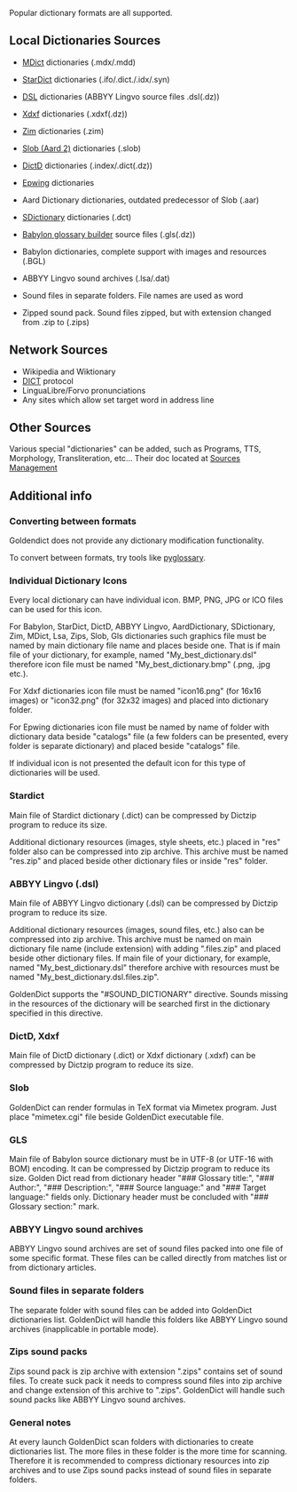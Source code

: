Popular dictionary formats are all supported.

## Local Dictionaries Sources

* [MDict](https://www.mdict.cn/) dictionaries (.mdx/.mdd)
* [StarDict](http://www.huzheng.org/stardict/) dictionaries (.ifo/.dict./.idx/.syn)
* [DSL](https://lingvoboard.ru/store/html/DSLReference_HTML/index.html) dictionaries (ABBYY Lingvo source files .dsl(.dz))
* [Xdxf](https://github.com/soshial/xdxf_makedict) dictionaries (.xdxf(.dz))
* [Zim](https://wiki.openzim.org/wiki/OpenZIM) dictionaries (.zim)
* [Slob (Aard 2)](https://aarddict.org/) dictionaries (.slob)
* [DictD](https://en.wikipedia.org/wiki/DICT#Dict_file_format) dictionaries (.index/.dict(.dz))
* [Epwing](<https://ja.wikipedia.org/wiki/EPWING>) dictionaries
* Aard Dictionary dictionaries, outdated predecessor of Slob (.aar)
* [SDictionary](http://swaj.net/sdict/index.html) dictionaries (.dct)
* [Babylon glossary builder](https://www.babylon-software.com/glossary-builder/) source files (.gls(.dz))
* Babylon dictionaries, complete support with images and resources (.BGL)
* ABBYY Lingvo sound archives (.lsa/.dat)

* Sound files in separate folders. File names are used as word
* Zipped sound pack. Sound files zipped, but with extension changed from .zip to (.zips)

## Network Sources

* Wikipedia and Wiktionary
* [DICT](https://en.wikipedia.org/wiki/DICT) protocol
* LinguaLibre/Forvo pronunciations
* Any sites which allow set target word in address line

## Other Sources

Various special "dictionaries" can be added, such as Programs, TTS, Morphology, Transliteration, etc... Their doc located at [Sources Management](manage_sources.md)

## Additional info

### Converting between formats

Goldendict does not provide any dictionary modification functionality.

To convert between formats, try tools like [pyglossary](https://github.com/ilius/pyglossary).

### Individual Dictionary Icons

Every local dictionary can have individual icon. BMP, PNG, JPG or ICO files can be used for this icon.

For Babylon, StarDict, DictD, ABBYY Lingvo, AardDictionary, SDictionary, Zim, MDict, Lsa, Zips, Slob, Gls dictionaries such graphics file must be named by main dictionary file name and places beside one. That is if main file of your dictionary, for example, named "My_best_dictionary.dsl" therefore icon file must be named "My_best_dictionary.bmp" (.png, .jpg etc.).

For Xdxf dictionaries icon file must be named "icon16.png" (for 16х16 images) or "icon32.png" (for 32х32 images) and placed into dictionary folder.

For Epwing dictionaries icon file must be named by name of folder with dictionary data beside "catalogs" file (a few folders can be presented, every folder is separate dictionary) and placed beside "catalogs" file.

If individual icon is not presented the default icon for this type of dictionaries will be used.

### Stardict

Main file of Stardict dictionary (.dict) can be compressed by Dictzip program to reduce its size.

Additional dictionary resources (images, style sheets, etc.) placed in "res" folder also can be compressed into zip archive. This archive must be named "res.zip" and placed beside other dictionary files or inside "res" folder.

### ABBYY Lingvo (.dsl)

Main file of ABBYY Lingvo dictionary (.dsl) can be compressed by Dictzip program to reduce its size.

Additional dictionary resources (images, sound files, etc.) also can be compressed into zip archive. This archive must be named on main dictionary file name (include extension) with adding ".files.zip" and placed beside other dictionary files. If main file of your dictionary, for example, named "My_best_dictionary.dsl" therefore archive with resources must be named "My_best_dictionary.dsl.files.zip".

GoldenDict supports the "#SOUND_DICTIONARY" directive. Sounds missing in the resources of the dictionary will be searched first in the dictionary specified in this directive.

### DictD, Xdxf

Main file of DictD dictionary (.dict) or Xdxf dictionary (.xdxf) can be compressed by Dictzip program to reduce its size.

### Slob

GoldenDict can render formulas in TeX format via Mimetex program. Just place "mimetex.cgi" file beside GoldenDict executable file.

### GLS

Main file of Babylon source dictionary must be in UTF-8 (or UTF-16 with BOM) encoding. It can be compressed by Dictzip program to reduce its size. Golden Dict read from dictionary header "### Glossary title:", "### Author:", "### Description:", "### Source language:" and "### Target language:" fields only. Dictionary header must be concluded with "### Glossary section:" mark.

### ABBYY Lingvo sound archives

ABBYY Lingvo sound archives are set of sound files packed into one file of some specific format. These files can be called directly from matches list or from dictionary articles.

### Sound files in separate folders

The separate folder with sound files can be added into GoldenDict dictionaries list. GoldenDict will handle this folders like ABBYY Lingvo sound archives (inapplicable in portable mode).

### Zips sound packs

Zips sound pack is zip archive with extension ".zips" contains set of sound files. To create suck pack it needs to compress sound files into zip archive and change extension of this archive to ".zips". GoldenDict will handle such sound packs like ABBYY Lingvo sound archives.

### General notes

At every launch GoldenDict scan folders with dictionaries to create dictionaries list. The more files in these folder is the more time for scanning. Therefore it is recommended to compress dictionary resources into zip archives and to use Zips sound packs instead of sound files in separate folders.